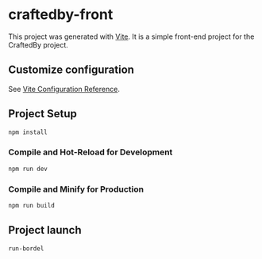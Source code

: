 # craftedby-front

This project was generated with [Vite](https://vitejs.dev/). It is a simple front-end project for the CraftedBy project.

## Customize configuration

See [Vite Configuration Reference](https://vitejs.dev/config/).

## Project Setup

```sh
npm install
```

### Compile and Hot-Reload for Development

```sh
npm run dev
```

### Compile and Minify for Production

```sh
npm run build
```
## Project launch

```sh
run-bordel